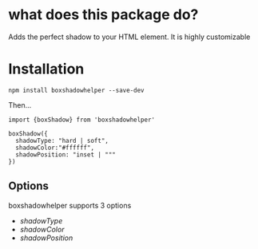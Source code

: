 # what does this package do?

Adds the perfect shadow to your HTML element. It is highly customizable

# Installation

`npm install boxshadowhelper --save-dev`

Then...

```
import {boxShadow} from 'boxshadowhelper'

boxShadow({
  shadowType: "hard | soft",
  shadowColor:"#ffffff",
  shadowPosition: "inset | """
})
```

## Options

boxshadowhelper supports 3 options
* *shadowType*
* *shadowColor*
* *shadowPosition*